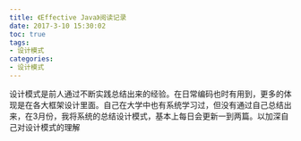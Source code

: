 ```yaml
---
title: 《Effective Java》阅读记录
date: 2017-3-10 15:30:02
toc: true
tags: 
- 设计模式
categories:
- 设计模式
---
```

设计模式是前人通过不断实践总结出来的经验。在日常编码也时有用到，更多的体现是在各大框架设计里面。自己在大学中也有系统学习过，但没有通过自己总结出来，在3月份，我将系统的总结设计模式，基本上每日会更新一到两篇。以加深自己对设计模式的理解
<!--more-->
